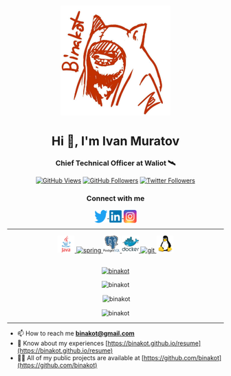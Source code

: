 <p align="center">
    <img src="https://github.com/binakot/binakot/blob/master/binakot.jpg"
        height="256">
</p>

<h1 align="center">Hi 👋, I'm Ivan Muratov</h1>

<h3 align="center">Chief Technical Officer at Waliot 🛰️</h3>

<p align="center">
    <a href="https://github.com/binakot" alt="GitHub Views">
        <img alt="GitHub Views" src="https://komarev.com/ghpvc/?username=binakot&label=views&color=blue&style=flat"></a>
    <a href="https://github.com/binakot" alt="GitHub Followers">
        <img alt="GitHub Followers" src="https://img.shields.io/github/followers/binakot?style=flat&logo=github"></a>
    <a href="https://twitter.com/binakot" alt="Twitter Followers">
        <img alt="Twitter Followers" src="https://img.shields.io/twitter/follow/binakot?style=flat&logo=twitter"></a>
</p>

<div align="center">
    <h3 align="center">Connect with me</h3>
    <a href="https://twitter.com/binakot" target="blank">
        <img align="center" src="https://github.com/devicons/devicon/blob/master/icons/twitter/twitter-original.svg" alt="binakot" height="30" width="30" />
    </a>
    <a href="https://linkedin.com/in/binakot" target="blank">
        <img align="center" src="https://github.com/devicons/devicon/blob/master/icons/linkedin/linkedin-original.svg" alt="binakot" height="30" width="30" />
    </a>
    <a href="https://instagram.com/binakot" target="blank">
        <img align="center" src="https://github.com/edent/SuperTinyIcons/blob/master/images/svg/instagram.svg" alt="binakot" height="30" width="30" />
    </a>
</div>

---

<div align="center"> 
    <a href="https://www.java.com" target="_blank"> 
        <img src="https://raw.githubusercontent.com/devicons/devicon/master/icons/java/java-original-wordmark.svg" alt="java" width="40" height="40"/> 
    </a> 
    <a href="https://spring.io" target="_blank"> 
        <img src="https://www.vectorlogo.zone/logos/springio/springio-icon.svg" alt="spring" width="40" height="40"/> 
    </a> 
    <a href="https://www.postgresql.org" target="_blank"> 
        <img src="https://raw.githubusercontent.com/devicons/devicon/master/icons/postgresql/postgresql-original-wordmark.svg" alt="postgresql" width="40" height="40"/> 
    </a> 
    <a href="https://www.docker.com" target="_blank"> 
        <img src="https://raw.githubusercontent.com/devicons/devicon/master/icons/docker/docker-original-wordmark.svg" alt="docker" width="40" height="40"/> 
    </a> 
    <a href="https://git-scm.com" target="_blank"> 
        <img src="https://www.vectorlogo.zone/logos/git-scm/git-scm-icon.svg" alt="git" width="40" height="40"/> 
    </a> 
    <a href="https://www.linux.org" target="_blank"> 
        <img src="https://raw.githubusercontent.com/devicons/devicon/master/icons/linux/linux-original.svg" alt="linux" width="40" height="40"/> 
    </a> 
</div>

<br/>

<p align="center">
    <a href="https://github.com/ryo-ma/github-profile-trophy">
        <img src="https://github-profile-trophy.vercel.app/?username=binakot&theme=onedark&no-bg=true&no-frame=true&column=4" alt="binakot"/>
    </a>
</p>

<p align="center"><img align="center" src="https://github-readme-stats.vercel.app/api/top-langs/?username=binakot&layout=compact&hide_border=true&bg_color=00000000&theme=onedark&langs_count=10" alt="binakot" /></p>

<p align="center">&nbsp;<img align="center" src="https://github-readme-stats.vercel.app/api?username=binakot&show_icons=true&hide_border=true&bg_color=00000000&theme=onedark" alt="binakot" /></p>

<p align="center"><img align="center" src="https://github-readme-streak-stats.herokuapp.com/?user=binakot&theme=onedark&hide_border=true&background=00000000" alt="binakot" /></p>

---

- 📫 How to reach me **binakot@gmail.com**
- 📄 Know about my experiences [https://binakot.github.io/resume](https://binakot.github.io/resume)
- 👨‍💻 All of my public projects are available at [https://github.com/binakot](https://github.com/binakot)
